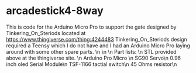 # arcadestick4-8way
 
This is code for the Arduino Micro Pro to support the gate designed by Tinkering_On_Steriods located at https://www.thingiverse.com/thing:4244483
Tinkering_On_Steriods design required a Teensy which I do not have and I had an Arduino Micro Pro laying around with some other spare parts. \n
\n
\n
Part lists: \n
STL provided above at the thingiverse site. \n
Arduino Pro Micro \n
SG90 Servo\n
0.96 inch oled Serial Module\n
TSF-1166 tactial switch\n
45 Ohms resistor\n

